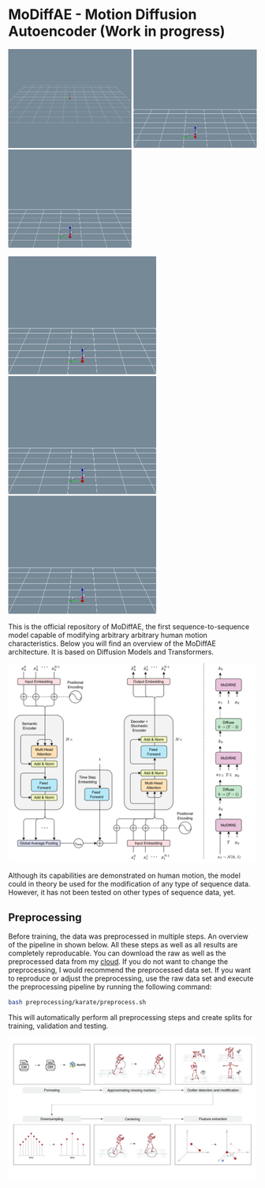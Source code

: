 # MoDiffAE - Motion Diffusion Autoencoder (Work in progress)


<p float="left">
  <img src="images/skill_level_mod/low_skill.gif" width="250" />
  <img src="images/skill_level_mod/high_skill.gif" width="250" /> 
  <img src="images/skill_level_mod/high_skill.gif" width="250" />
</p>

<p float="left">
  <img src="images/technique_mod/high_kick.gif" width="300" />
  <img src="images/technique_mod/low_kick.gif" width="300" /> 
  <img src="images/technique_mod/low_kick.gif" width="300" />
</p>

This is the official repository of MoDiffAE, the first sequence-to-sequence model capable of modifying arbitrary arbitrary human motion characteristics. Below you will find an overview of the MoDiffAE architecture. It is based on Diffusion Models and Transformers.

![image](images/modiffae_architecture.svg)

Although its capabilities are demonstrated on human motion, the model could in theory be used for the modification of any type of sequence data. However, it has not been tested on other types of sequence data, yet.


## Preprocessing 

Before training, the data was preprocessed in multiple steps. An overview of the pipeline in shown below. All these steps as well as all results are completely reproducable. You can download the raw as well as the preprocessed data from my [cloud](https://e.pcloud.link/publink/show?code=kZFusjZ5d1c0YIA6Xp0gEYKxQdzdFIJSGT7). If you do not want to change the preprocessing, I would recommend the preprocessed data set. If you want to reproduce or adjust the preprocessing, use the raw data set and execute the preprocessing pipeline by running the following command: 

```bash
bash preprocessing/karate/preprocess.sh
```
This will automatically perform all preprocessing steps and create splits for training, validation and testing.

![image](images/preprocessing_pipeline.png)


